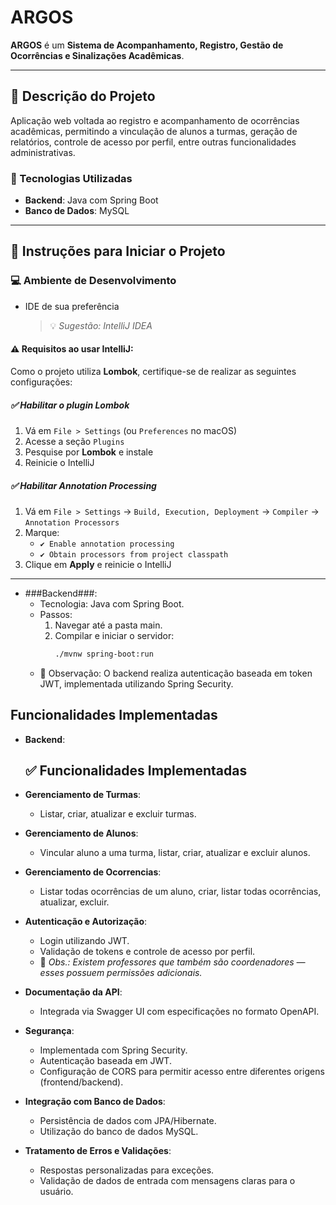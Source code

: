 # ARGOS

**ARGOS** é um **Sistema de Acompanhamento, Registro, Gestão de Ocorrências e Sinalizações Acadêmicas**.

---

## 📌 Descrição do Projeto

Aplicação web voltada ao registro e acompanhamento de ocorrências acadêmicas, permitindo a vinculação de alunos a turmas, geração de relatórios, controle de acesso por perfil, entre outras funcionalidades administrativas.

### 🔧 Tecnologias Utilizadas
- **Backend**: Java com Spring Boot
- **Banco de Dados**: MySQL

---

## 🚀 Instruções para Iniciar o Projeto

### 💻 Ambiente de Desenvolvimento

- IDE de sua preferência  
  > 💡 *Sugestão: IntelliJ IDEA*

#### ⚠️ Requisitos ao usar IntelliJ:
Como o projeto utiliza **Lombok**, certifique-se de realizar as seguintes configurações:

##### ✅ Habilitar o plugin Lombok
1. Vá em `File > Settings` (ou `Preferences` no macOS)
2. Acesse a seção `Plugins`
3. Pesquise por **Lombok** e instale
4. Reinicie o IntelliJ

##### ✅ Habilitar Annotation Processing
1. Vá em `File > Settings` → `Build, Execution, Deployment` → `Compiler` → `Annotation Processors`
2. Marque:
   - `✔ Enable annotation processing`
   - `✔ Obtain processors from project classpath`
3. Clique em **Apply** e reinicie o IntelliJ

---

- ###Backend###:
    - Tecnologia: Java com Spring Boot.
    - Passos:
        1. Navegar até a pasta main.
        2. Compilar e iniciar o servidor:
            ```bash
            ./mvnw spring-boot:run
            ```
    - 🔐 Observação: O backend realiza autenticação baseada em token JWT, implementada utilizando Spring Security.

## Funcionalidades Implementadas

- **Backend**:
   ## ✅ Funcionalidades Implementadas
  
- **Gerenciamento de Turmas**:
  - Listar, criar, atualizar e excluir turmas.

- **Gerenciamento de Alunos**:
  - Vincular aluno a uma turma, listar, criar, atualizar e excluir alunos.
 
- **Gerenciamento de Ocorrencias**:
  - Listar todas ocorrências de um aluno, criar, listar todas ocorrências, atualizar, excluir.
 
- **Autenticação e Autorização**:
  - Login utilizando JWT.
  - Validação de tokens e controle de acesso por perfil.
  - 🔸 *Obs.: Existem professores que também são coordenadores — esses possuem permissões adicionais.*

- **Documentação da API**:
  - Integrada via Swagger UI com especificações no formato OpenAPI.

- **Segurança**:
  - Implementada com Spring Security.
  - Autenticação baseada em JWT.
  - Configuração de CORS para permitir acesso entre diferentes origens (frontend/backend).

- **Integração com Banco de Dados**:
  - Persistência de dados com JPA/Hibernate.
  - Utilização do banco de dados MySQL.

- **Tratamento de Erros e Validações**:
  - Respostas personalizadas para exceções.
  - Validação de dados de entrada com mensagens claras para o usuário.

